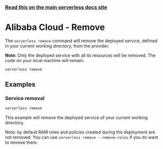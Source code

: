 <!--
title: Alibaba Cloud Function Compute Serverless remove command
menuText: remove
menuOrder: 9
description: Remove a deployed Service and all of its Alibaba Cloud Function Compute Functions, Events and Resources
layout: Doc
-->

<!-- DOCS-SITE-LINK:START automatically generated  -->

### [Read this on the main serverless docs site](https://www.serverless.com/framework/docs/providers/aliyun/cli-reference/remove)

<!-- DOCS-SITE-LINK:END -->

# Alibaba Cloud - Remove

The `serverless remove` command will remove the deployed service, defined in your current working directory, from the provider.

**Note:** Only the deployed service with all its resources will be removed. The code on your local machine will remain.

```bash
serverless remove
```

## Examples

### Service removal

```bash
serverless remove
```

This example will remove the deployed service of your current working directory.

Note: by default RAM roles and policies created during the deployment are not removed. You can use `serverless remove --remove-roles` if you do want to remove them.
